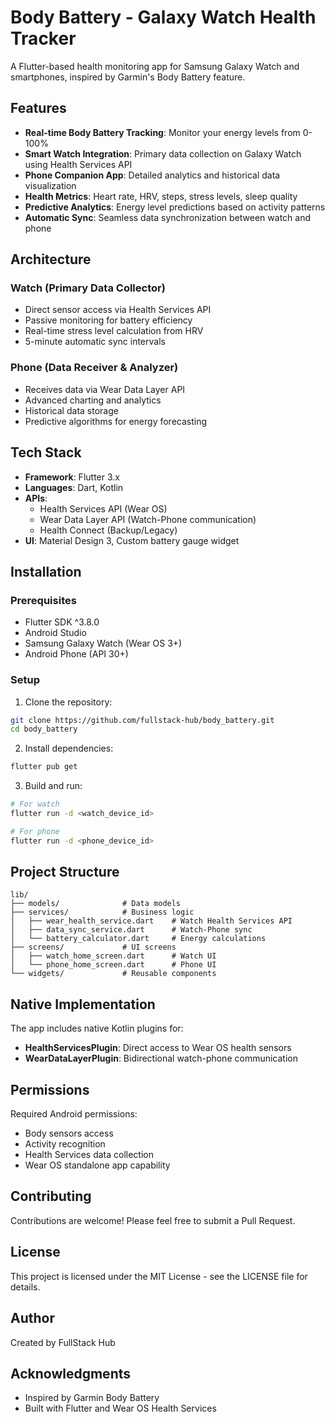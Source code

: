 # Body Battery - Galaxy Watch Health Tracker

A Flutter-based health monitoring app for Samsung Galaxy Watch and smartphones, inspired by Garmin's Body Battery feature.

## Features

- **Real-time Body Battery Tracking**: Monitor your energy levels from 0-100%
- **Smart Watch Integration**: Primary data collection on Galaxy Watch using Health Services API
- **Phone Companion App**: Detailed analytics and historical data visualization
- **Health Metrics**: Heart rate, HRV, steps, stress levels, sleep quality
- **Predictive Analytics**: Energy level predictions based on activity patterns
- **Automatic Sync**: Seamless data synchronization between watch and phone

## Architecture

### Watch (Primary Data Collector)
- Direct sensor access via Health Services API
- Passive monitoring for battery efficiency
- Real-time stress level calculation from HRV
- 5-minute automatic sync intervals

### Phone (Data Receiver & Analyzer)
- Receives data via Wear Data Layer API
- Advanced charting and analytics
- Historical data storage
- Predictive algorithms for energy forecasting

## Tech Stack

- **Framework**: Flutter 3.x
- **Languages**: Dart, Kotlin
- **APIs**: 
  - Health Services API (Wear OS)
  - Wear Data Layer API (Watch-Phone communication)
  - Health Connect (Backup/Legacy)
- **UI**: Material Design 3, Custom battery gauge widget

## Installation

### Prerequisites
- Flutter SDK ^3.8.0
- Android Studio
- Samsung Galaxy Watch (Wear OS 3+)
- Android Phone (API 30+)

### Setup

1. Clone the repository:
```bash
git clone https://github.com/fullstack-hub/body_battery.git
cd body_battery
```

2. Install dependencies:
```bash
flutter pub get
```

3. Build and run:
```bash
# For watch
flutter run -d <watch_device_id>

# For phone
flutter run -d <phone_device_id>
```

## Project Structure

```
lib/
├── models/              # Data models
├── services/            # Business logic
│   ├── wear_health_service.dart    # Watch Health Services API
│   ├── data_sync_service.dart      # Watch-Phone sync
│   └── battery_calculator.dart     # Energy calculations
├── screens/             # UI screens
│   ├── watch_home_screen.dart      # Watch UI
│   └── phone_home_screen.dart      # Phone UI
└── widgets/             # Reusable components
```

## Native Implementation

The app includes native Kotlin plugins for:
- **HealthServicesPlugin**: Direct access to Wear OS health sensors
- **WearDataLayerPlugin**: Bidirectional watch-phone communication

## Permissions

Required Android permissions:
- Body sensors access
- Activity recognition
- Health Services data collection
- Wear OS standalone app capability

## Contributing

Contributions are welcome! Please feel free to submit a Pull Request.

## License

This project is licensed under the MIT License - see the LICENSE file for details.

## Author

Created by FullStack Hub

## Acknowledgments

- Inspired by Garmin Body Battery
- Built with Flutter and Wear OS Health Services